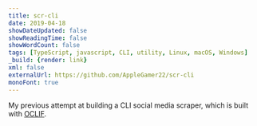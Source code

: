 ```yaml
---
title: scr-cli
date: 2019-04-18
showDateUpdated: false
showReadingTime: false
showWordCount: false
tags: [TypeScript, javascript, CLI, utility, Linux, macOS, Windows]
_build: {render: link}
xml: false
externalUrl: https://github.com/AppleGamer22/scr-cli
monoFont: true
---
```

My previous attempt at building a CLI social media scraper, which is built with [OCLIF](https://oclif.io).